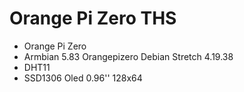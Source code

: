 # Orange Pi Zero THS

- Orange Pi Zero
- Armbian 5.83 Orangepizero Debian Stretch 4.19.38
- DHT11
- SSD1306 Oled 0.96'' 128x64

